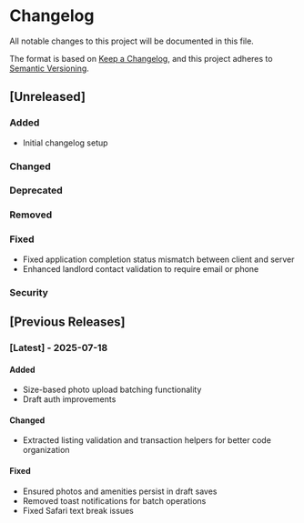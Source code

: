 # Changelog

All notable changes to this project will be documented in this file.

The format is based on [Keep a Changelog](https://keepachangelog.com/en/1.0.0/),
and this project adheres to [Semantic Versioning](https://semver.org/spec/v2.0.0.html).

## [Unreleased]

### Added
- Initial changelog setup

### Changed

### Deprecated

### Removed

### Fixed
- Fixed application completion status mismatch between client and server
- Enhanced landlord contact validation to require email or phone

### Security

## [Previous Releases]

### [Latest] - 2025-07-18

#### Added
- Size-based photo upload batching functionality
- Draft auth improvements

#### Changed
- Extracted listing validation and transaction helpers for better code organization

#### Fixed
- Ensured photos and amenities persist in draft saves
- Removed toast notifications for batch operations
- Fixed Safari text break issues
